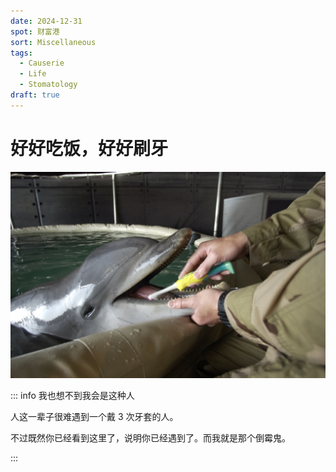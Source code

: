 ```yaml
---
date: 2024-12-31
spot: 财富港
sort: Miscellaneous
tags:
  - Causerie
  - Life
  - Stomatology
draft: true
---
```


# 好好吃饭，好好刷牙

![A Bottle Nose dolphin brushing teeth](./bottle-nose-dolphin-brushing-teeth.jpg "A public domain image. **Brien Aho**. [*commons.wikimedia.org*](https://commons.wikimedia.org/wiki/File:US_Navy_030317-N-5319A-015_Signalman_2nd_Class_Diver_%28DV%29_Harlold_Bickford_a_mammal_handler_from_Commander_Task_Unit_%28CTU-55.4.3%29_brushes_the_teeth_of_a_Bottle_Nose_Dolphin.jpg).")

::: info 我也想不到我会是这种人

人这一辈子很难遇到一个戴 3 次牙套的人。

不过既然你已经看到这里了，说明你已经遇到了。而我就是那个倒霉鬼。

:::
